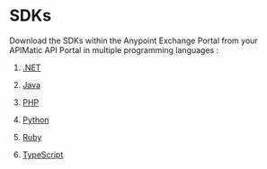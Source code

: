 # SDKs
Download the SDKs within the Anypoint Exchange Portal from your APIMatic API Portal in multiple programming languages :

1. [.NET][1]
2. [Java][2]
3. [PHP][3]
4. [Python][4]
5. [Ruby][5]
6. [TypeScript][6]


    [1]: https://joyful-kulfi-14647f.netlify.app/#/net-standard-library/getting-started/how-to-get-started
    [2]: https://joyful-kulfi-14647f.netlify.app/#/java/getting-started/how-to-get-started
    [3]: https://joyful-kulfi-14647f.netlify.app/#/php/getting-started/how-to-get-started
    [4]: https://joyful-kulfi-14647f.netlify.app/#/python/getting-started/how-to-get-started
    [5]: https://joyful-kulfi-14647f.netlify.app/#/ruby/getting-started/how-to-get-started
    [6]: https://joyful-kulfi-14647f.netlify.app/#/typescript/getting-started/how-to-get-started


